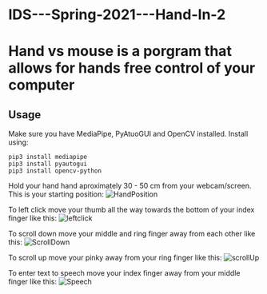 # IDS---Spring-2021---Hand-In-2
# Hand vs mouse is a porgram that allows for hands free control of your computer 

## Usage
Make sure you have MediaPipe, PyAtuoGUI and OpenCV installed. 
Install using: 
```
pip3 install mediapipe
pip3 install pyautogui
pip3 install opencv-python
```
Hold your hand hand aproximately 30 - 50 cm from your webcam/screen. This is your starting position: 
![HandPosition](https://user-images.githubusercontent.com/70689092/115688165-2e5b0300-a35b-11eb-84f7-e81afb2f3934.jpg)

To left click move your thumb all the way towards the bottom of your index finger like this: 
![leftclick](https://user-images.githubusercontent.com/70689092/115690521-6a8f6300-a35d-11eb-8e7d-b48e58281b25.gif)

To scroll down move your middle and ring finger away from each other like this: 
![ScrollDown](https://user-images.githubusercontent.com/70689092/115692062-ed64ed80-a35e-11eb-9702-8e203801de8e.gif)

To scroll up move your pinky away from your ring finger like this:
![scrollUp](https://user-images.githubusercontent.com/70689092/115692164-05d50800-a35f-11eb-896e-e2cbec6a5a09.gif)

To enter text to speech move your index finger away from your middle finger like this: 
![Speech](https://user-images.githubusercontent.com/70689092/115692333-2d2bd500-a35f-11eb-81ed-e3775c836bd4.gif)
